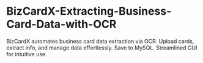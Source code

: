 # BizCardX-Extracting-Business-Card-Data-with-OCR
BizCardX automates business card data extraction via OCR. Upload cards, extract info, and manage data effortlessly. Save to MySQL. Streamlined GUI for intuitive use.
